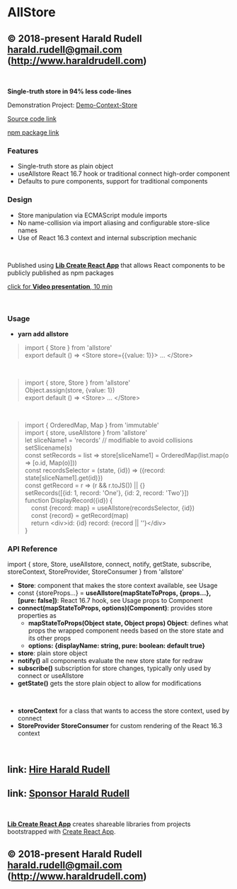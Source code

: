# AllStore

## © 2018-present Harald Rudell <harald.rudell@gmail.com> (http://www.haraldrudell.com)

&emsp;

**Single-truth store in 94% less code-lines**

Demonstration Project: [Demo-Context-Store](https://github.com/haraldrudell/demo-context-store)

[Source code link](https://github.com/haraldrudell/demo-context-store/tree/master/src/allstore)

[npm package link](https://www.npmjs.com/package/allstore)

### Features

* Single-truth store as plain object
* useAllstore React 16.7 hook or traditional connect high-order component
* Defaults to pure components, support for traditional components

### Design
* Store manipulation via ECMAScript module imports
* No name-collision via import aliasing and configurable store-slice names
* Use of React 16.3 context and internal subscription mechanic

&emsp;

Published using **[Lib Create React App](https://www.npmjs.com/package/lib-create-react-app)** that allows React components to be publicly published as npm packages

[click for **Video presentation**, 10 min](https://youtu.be/KVaOVjiH2SQ)

&emsp;

### Usage

* **yarn add allstore**
<blockQuote>
import { Store } from 'allstore'<br/>
export default () =>
  &lt;Store store={{value: 1}}>
    …
  &lt;/Store></blockQuote>
&emsp;

<blockQuote>
import { store, Store } from 'allstore'<br/>
Object.assign(store, {value: 1})<br/>
export default () =>
  &lt;Store>
    …
  &lt;/Store></blockQuote>
&emsp;

<blockQuote>
import { OrderedMap, Map } from 'immutable'<br/>
import { store, useAllstore } from 'allstore'<br/>
let sliceName1 = 'records' // modifiable to avoid collisions setSlicename(s)<br/>
const setRecords = list => store[sliceName1] = OrderedMap(list.map(o => [o.id, Map(o)]))<br/>
const recordsSelector = (state, {id}) => ({record: state[sliceName1].get(id)})<br/>
const getRecord = r => (r && r.toJS()) || {}<br/>
setRecords([{id: 1, record: 'One'}, {id: 2, record: 'Two'}])<br/>
function DisplayRecord({id}) {<br/>
&emsp;const {record: map} = useAllstore(recordsSelector, {id})<br/>
&emsp;const {record} = getRecord(map)<br/>
&emsp;return &lt;div>id: {id} record: {record || ''}&lt;/div><br/>
}</blockQuote>

### API Reference
import { store, Store, useAllstore, connect, notify, getState, subscribe, storeContext, StoreProvider, StoreConsumer } from 'allstore'

* **Store**: component that makes the store context available, see Usage
* const {storeProps…} = **useAllstore(mapStateToProps, {props…}, [pure: false])**: React 16.7 hook, see Usage
props to Component
* **connect(mapStateToProps, options)(Component)**: provides store properties as
  * **mapStateToProps(Object state, Object props) Object**: defines what props the wrapped component needs based on the store state and its other props
  * **options: {displayName: string, pure: boolean: default true}**
* **store**: plain store object
* **notify()** all components evaluate the new store state for redraw
* **subscribe()** subscription for store changes, typically only used by connect or useAllstore
* **getState()** gets the store plain object to allow for modifications

&emsp;

* **storeContext** for a class that wants to access the store context, used by connect
* **StoreProvider StoreConsumer** for custom rendering of the React 16.3 context


&emsp;

## link: [Hire Harald Rudell](https://hire.surge.sh/)

## link: [Sponsor Harald Rudell](https://www.gofundme.com/san-francisco-revenge-crime-victim/)

&emsp;

**[Lib Create React App](https://www.npmjs.com/package/lib-create-react-app)** creates shareable libraries from projects bootstrapped with [Create React App](https://github.com/facebook/create-react-app).

## © 2018-present Harald Rudell <harald.rudell@gmail.com> (http://www.haraldrudell.com)
